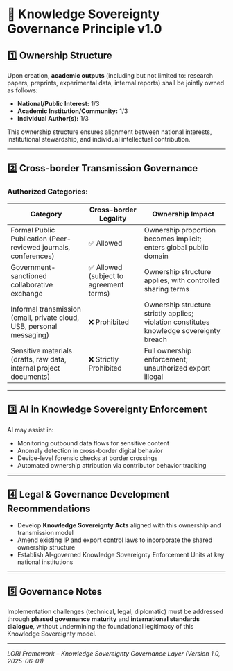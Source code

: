 # 📜 Knowledge Sovereignty Governance Principle v1.0

## 1️⃣ Ownership Structure

Upon creation, **academic outputs** (including but not limited to: research papers, preprints, experimental data, internal reports) shall be jointly owned as follows:

- **National/Public Interest:** 1/3
- **Academic Institution/Community:** 1/3
- **Individual Author(s):** 1/3

This ownership structure ensures alignment between national interests, institutional stewardship, and individual intellectual contribution.

---

## 2️⃣ Cross-border Transmission Governance

### Authorized Categories:

| Category | Cross-border Legality | Ownership Impact |
|----------|----------------------|------------------|
| Formal Public Publication (Peer-reviewed journals, conferences) | ✅ Allowed | Ownership proportion becomes implicit; enters global public domain |
| Government-sanctioned collaborative exchange | ✅ Allowed (subject to agreement terms) | Ownership structure applies, with controlled sharing terms |
| Informal transmission (email, private cloud, USB, personal messaging) | ❌ Prohibited | Ownership structure strictly applies; violation constitutes knowledge sovereignty breach |
| Sensitive materials (drafts, raw data, internal project documents) | ❌ Strictly Prohibited | Full ownership enforcement; unauthorized export illegal |

---

## 3️⃣ AI in Knowledge Sovereignty Enforcement

AI may assist in:
- Monitoring outbound data flows for sensitive content
- Anomaly detection in cross-border digital behavior
- Device-level forensic checks at border crossings
- Automated ownership attribution via contributor behavior tracking

---

## 4️⃣ Legal & Governance Development Recommendations

- Develop **Knowledge Sovereignty Acts** aligned with this ownership and transmission model
- Amend existing IP and export control laws to incorporate the shared ownership structure
- Establish AI-governed Knowledge Sovereignty Enforcement Units at key national institutions

---

## 5️⃣ Governance Notes

Implementation challenges (technical, legal, diplomatic) must be addressed through **phased governance maturity** and **international standards dialogue**, without undermining the foundational legitimacy of this Knowledge Sovereignty model.

---

*LORI Framework – Knowledge Sovereignty Governance Layer (Version 1.0, 2025-06-01)*

